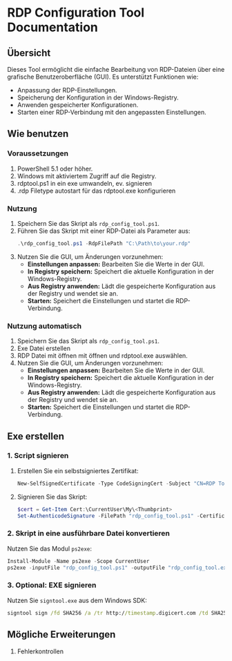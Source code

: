 # RDP Configuration Tool Documentation

## Übersicht
Dieses Tool ermöglicht die einfache Bearbeitung von RDP-Dateien über eine grafische Benutzeroberfläche (GUI). Es unterstützt Funktionen wie:

- Anpassung der RDP-Einstellungen.
- Speicherung der Konfiguration in der Windows-Registry.
- Anwenden gespeicherter Konfigurationen.
- Starten einer RDP-Verbindung mit den angepassten Einstellungen.

## Wie benutzen
### Voraussetzungen
1. PowerShell 5.1 oder höher.
2. Windows mit aktiviertem Zugriff auf die Registry.
3. rdptool.ps1 in ein exe umwandeln, ev. signieren
4. .rdp Filetype autostart für das rdptool.exe konfigurieren

### Nutzung
1. Speichern Sie das Skript als `rdp_config_tool.ps1`.
2. Führen Sie das Skript mit einer RDP-Datei als Parameter aus:
   ```powershell
   .\rdp_config_tool.ps1 -RdpFilePath "C:\Path\to\your.rdp"
   ```
3. Nutzen Sie die GUI, um Änderungen vorzunehmen:
   - **Einstellungen anpassen:** Bearbeiten Sie die Werte in der GUI.
   - **In Registry speichern:** Speichert die aktuelle Konfiguration in der Windows-Registry.
   - **Aus Registry anwenden:** Lädt die gespeicherte Konfiguration aus der Registry und wendet sie an.
   - **Starten:** Speichert die Einstellungen und startet die RDP-Verbindung.

### Nutzung automatisch
1. Speichern Sie das Skript als `rdp_config_tool.ps1`.
2. Exe Datei erstellen
3. RDP Datei mit öffnen mit öffnen und rdptool.exe auswählen.
4. Nutzen Sie die GUI, um Änderungen vorzunehmen:
   - **Einstellungen anpassen:** Bearbeiten Sie die Werte in der GUI.
   - **In Registry speichern:** Speichert die aktuelle Konfiguration in der Windows-Registry.
   - **Aus Registry anwenden:** Lädt die gespeicherte Konfiguration aus der Registry und wendet sie an.
   - **Starten:** Speichert die Einstellungen und startet die RDP-Verbindung.
  
## Exe erstellen
### 1. Script signieren
1. Erstellen Sie ein selbstsigniertes Zertifikat:
   ```powershell
   New-SelfSignedCertificate -Type CodeSigningCert -Subject "CN=RDP Tool Signing" -CertStoreLocation Cert:\CurrentUser\My
   ```
2. Signieren Sie das Skript:
   ```powershell
   $cert = Get-Item Cert:\CurrentUser\My\<Thumbprint>
   Set-AuthenticodeSignature -FilePath "rdp_config_tool.ps1" -Certificate $cert
   ```

### 2. Skript in eine ausführbare Datei konvertieren
Nutzen Sie das Modul `ps2exe`:
```powershell
Install-Module -Name ps2exe -Scope CurrentUser
ps2exe -inputFile "rdp_config_tool.ps1" -outputFile "rdp_config_tool.exe"
```

### 3. Optional: EXE signieren
Nutzen Sie `signtool.exe` aus dem Windows SDK:
```cmd
signtool sign /fd SHA256 /a /tr http://timestamp.digicert.com /td SHA256 /f "C:\path\to\cert.pfx" /p YourPassword "rdp_config_tool.exe"
```

## Mögliche Erweiterungen
1. Fehlerkontrollen
